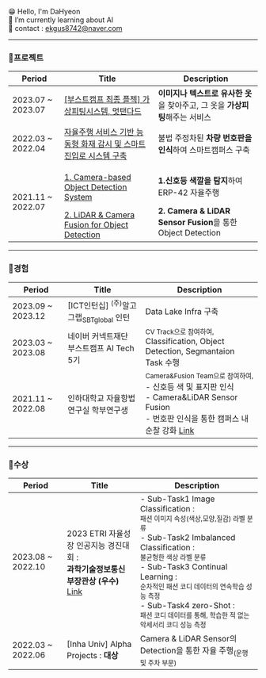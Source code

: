 <!--
**DaHyeonnn/DaHyeonnn** is a ✨ _special_ ✨ repository because its `README.md` (this file) appears on your GitHub profile.

Here are some ideas to get you started:

- 🔭 I’m currently working on ...
- 🌱 I’m currently learning ...
- 👯 I’m looking to collaborate on ...
- 🤔 I’m looking for help with ...
- 💬 Ask me about ...
- 📫 How to reach me: ...
- 😄 Pronouns: ...!@
- ⚡ Fun fact: !@...
-->
<!-- ![header](https://capsule-render.vercel.app/api?type=wave&color=auto&height=300&section=header&text=DaHyeon%20Github!&fontSize=90) 
<br><br>-->
<!--![Anurag's GitHub stats](https://github-readme-stats.vercel.app/api?username=DaHyeonnn&show_icons=true&theme=radical)-->
😁 Hello, I'm DaHyeon<br>
🌱 I’m currently learning about AI<br>
💌 contact : ekgus8742@naver.com

---
### 🎹프로젝트
|Period|Title|Description|
|---|---|---|
|2023.07 ~ 2023.07| [[부스트캠프 최종 플젝] 가상피팅시스템, 멋탠다드](https://github.com/DaHyeonnn/level3_cv_finalproject-cv-02) |**이미지나 텍스트로 유사한 옷**을 찾아주고, 그 옷을 **가상피팅**해주는 서비스|
|2022.03 ~ 2022.04|[자율주행 서비스 기반 능동형 화재 감시 및 스마트 진입로 시스템 구축](https://github.com/DaHyeonnn/Car_Number_Detection)|불법 주정차된 **차량 번호판을 인식**하여 스마트캠퍼스 구축|
|2021.11 ~ 2022.07|<p>[1. Camera-based Object Detection System](https://github.com/DaHyeonnn/Yolov5)</p>[2. LiDAR & Camera Fusion for Object Detection](https://github.com/DaHyeonnn/Fusion)|<p>**1.신호등 색깔을 탐지**하여 ERP-42 자율주행 </p>**2. Camera & LiDAR Sensor Fusion**을 통한 Object Detection |

---
### 🎃경험
|Period|Title|Description|
|---|---|---|
|2023.09 ~ 2023.12|[ICT인턴십] <sup>(주)</sup>알고그랩<sub>SBTglobal</sub> 인턴| Data Lake Infra 구축
|2023.03 ~ 2023.08|네이버 커넥트재단 부스트캠프 AI Tech 5기| <sup>CV Track으로 참여하여,</sup><br> Classification, Object Detection, Segmantaion Task 수행
|2021.11 ~ 2022.08|인하대학교 자율항법 연구실 학부연구생| <sup>Camera&Fusion Team으로 참여하여,</sup><br> - 신호등 색 및 표지판 인식<br> - Camera&LiDAR Sensor Fusion <br> - 번호판 인식을 통한 캠퍼스 내 순찰 강화 [Link](https://mobile.newsis.com/view.html?ar_id=NISX20220406_0001822833)
---

### 👻수상
|Period|Title|Description|
|---|---|---|
|2023.08 ~ 2022.10|2023 ETRI 자율성장 인공지능 경진대회 :<br> **과학기술정보통신부장관상 (우수)** [Link](https://www.aitimes.kr/news/articleView.html?idxno=29085)|- Sub-Task1 Image Classification : <br><sup> 패션 이미지 속성(색상,모양,질감) 라벨 분류 </sup><br> - Sub-Task2 Imbalanced Classification :<br> <sup>불균형한 색상 라벨 분류</sup> <br> - Sub-Task3 Continual Learning : <br><sup>순차적인 패션 코디 데이터의 연속학습 성능 측정</sup> <br> - Sub-Task4 zero-Shot : <br><sup>패션 코디 데이터를 통해, 학습한 적 없는 악세서리 코디 성능 측정</sup><br>|
|2022.03 ~ 2022.06|[Inha Univ] Alpha Projects : **대상**| Camera & LiDAR Sensor의 Detection을 통한 자율 주행<sub>(운행 및 주차 부문)</sub> |

<!-- 
|2023.08 ~ 2022.12|[Inha Univ] **인하인재개발원장상**| [ICT인턴십] 현장실습 우수학생 선발| 
-->
